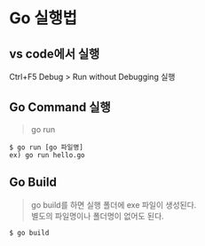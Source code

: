 
# Go 실행법
## vs code에서 실행
Ctrl+F5
	Debug > Run without Debugging 실행

## Go Command 실행
> go run
```
$ go run [go 파일명]
ex) go run hello.go
```

## Go Build 
> go build를 하면 실행 폴더에 exe 파일이 생성된다.  
> 별도의 파일명이나 폴더명이 없어도 된다.
```
$ go build
```	
